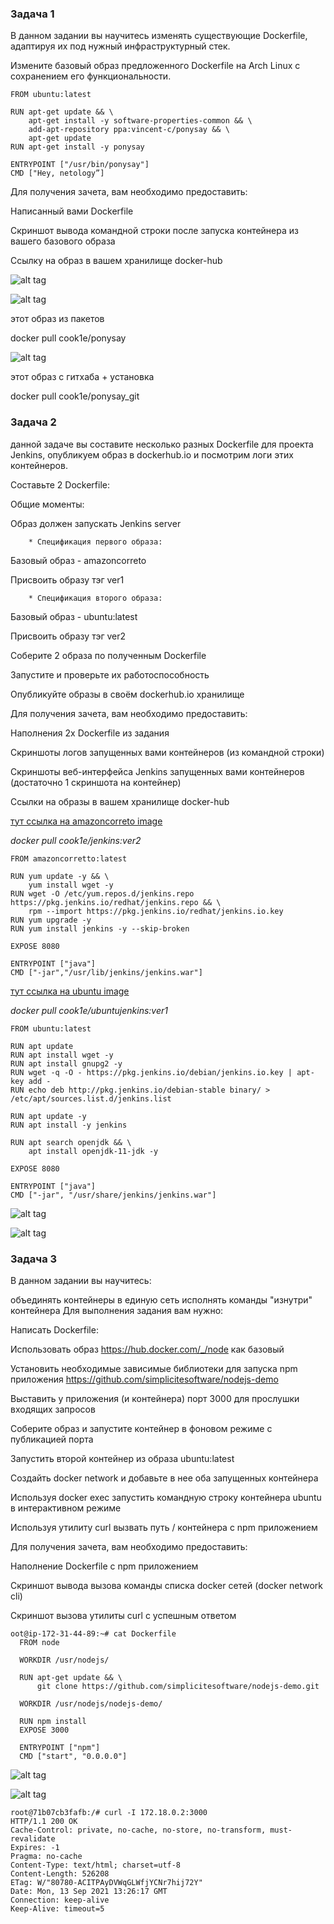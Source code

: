 ### Задача 1

В данном задании вы научитесь изменять существующие Dockerfile, адаптируя их под нужный инфраструктурный стек.

Измените базовый образ предложенного Dockerfile на Arch Linux c сохранением его функциональности.

```
FROM ubuntu:latest

RUN apt-get update && \
    apt-get install -y software-properties-common && \
    add-apt-repository ppa:vincent-c/ponysay && \
    apt-get update
RUN apt-get install -y ponysay

ENTRYPOINT ["/usr/bin/ponysay"]
CMD ["Hey, netology”]
```



Для получения зачета, вам необходимо предоставить:

Написанный вами Dockerfile

Скриншот вывода командной строки после запуска контейнера из вашего базового образа

Ссылку на образ в вашем хранилище docker-hub

![alt tag](https://github.com/avo1yanskiy/slin-homeworks/blob/main/image/Screenshot_20.png " Ponysay")


![alt tag](https://github.com/avo1yanskiy/slin-homeworks/blob/main/image/Screenshot_21.png " code")

этот образ из пакетов

docker pull cook1e/ponysay

![alt tag](https://github.com/avo1yanskiy/slin-homeworks/blob/main/image/Screenshot_31.png " code")

этот образ с гитхаба + установка

docker pull cook1e/ponysay_git



### Задача 2

 данной задаче вы составите несколько разных Dockerfile для проекта Jenkins, опубликуем образ в dockerhub.io и посмотрим логи этих контейнеров.

Составьте 2 Dockerfile:

Общие моменты:

Образ должен запускать Jenkins server

        * Спецификация первого образа:

Базовый образ - amazoncorreto

Присвоить образу тэг ver1

        * Спецификация второго образа:

Базовый образ - ubuntu:latest

Присвоить образу тэг ver2

Соберите 2 образа по полученным Dockerfile

Запустите и проверьте их работоспособность

Опубликуйте образы в своём dockerhub.io хранилище

Для получения зачета, вам необходимо предоставить:

Наполнения 2х Dockerfile из задания

Скриншоты логов запущенных вами контейнеров (из командной строки)

Скриншоты веб-интерфейса Jenkins запущенных вами контейнеров (достаточно 1 скриншота на контейнер)

Ссылки на образы в вашем хранилище docker-hub

[тут ссылка на amazoncorreto image](https://hub.docker.com/repository/registry-1.docker.io/cook1e/jenkins/tags?page=1&ordering=last_updated)

*docker pull cook1e/jenkins:ver2*

```
FROM amazoncorretto:latest

RUN yum update -y && \
    yum install wget -y
RUN wget -O /etc/yum.repos.d/jenkins.repo https://pkg.jenkins.io/redhat/jenkins.repo && \
    rpm --import https://pkg.jenkins.io/redhat/jenkins.io.key
RUN yum upgrade -y
RUN yum install jenkins -y --skip-broken

EXPOSE 8080

ENTRYPOINT ["java"]
CMD ["-jar","/usr/lib/jenkins/jenkins.war"]
```


[тут ссылка на ubuntu image](https://hub.docker.com/repository/registry-1.docker.io/cook1e/ubuntujenkins/tags?page=1&ordering=last_updated)

*docker pull cook1e/ubuntujenkins:ver1*

```
FROM ubuntu:latest

RUN apt update
RUN apt install wget -y
RUN apt install gnupg2 -y
RUN wget -q -O - https://pkg.jenkins.io/debian/jenkins.io.key | apt-key add -
RUN echo deb http://pkg.jenkins.io/debian-stable binary/ > /etc/apt/sources.list.d/jenkins.list

RUN apt update -y
RUN apt install -y jenkins

RUN apt search openjdk && \
    apt install openjdk-11-jdk -y

EXPOSE 8080

ENTRYPOINT ["java"]
CMD ["-jar", "/usr/share/jenkins/jenkins.war"]
```
![alt tag](https://github.com/avo1yanskiy/devops-netology/blob/main/virt-homeworks/image/5.4/1.png)

![alt tag](https://github.com/avo1yanskiy/devops-netology/blob/main/virt-homeworks/image/5.4/2.png)

### Задача 3

В данном задании вы научитесь:

объединять контейнеры в единую сеть
исполнять команды "изнутри" контейнера
Для выполнения задания вам нужно:

Написать Dockerfile:

Использовать образ https://hub.docker.com/_/node как базовый

Установить необходимые зависимые библиотеки для запуска npm приложения https://github.com/simplicitesoftware/nodejs-demo

Выставить у приложения (и контейнера) порт 3000 для прослушки входящих запросов

Соберите образ и запустите контейнер в фоновом режиме с публикацией порта

Запустить второй контейнер из образа ubuntu:latest

Создайть docker network и добавьте в нее оба запущенных контейнера

Используя docker exec запустить командную строку контейнера ubuntu в интерактивном режиме

Используя утилиту curl вызвать путь / контейнера с npm приложением

Для получения зачета, вам необходимо предоставить:

Наполнение Dockerfile с npm приложением

Скриншот вывода вызова команды списка docker сетей (docker network cli)

Скриншот вызова утилиты curl с успешным ответом

```
oot@ip-172-31-44-89:~# cat Dockerfile
  FROM node

  WORKDIR /usr/nodejs/

  RUN apt-get update && \
      git clone https://github.com/simplicitesoftware/nodejs-demo.git

  WORKDIR /usr/nodejs/nodejs-demo/

  RUN npm install
  EXPOSE 3000

  ENTRYPOINT ["npm"]
  CMD ["start", "0.0.0.0"]
```

![alt tag](https://github.com/avo1yanskiy/devops-netology/blob/main/virt-homeworks/image/5.4/9.png)

![alt tag](https://github.com/avo1yanskiy/devops-netology/blob/main/virt-homeworks/image/5.4/10.png)


```
root@71b07cb3fafb:/# curl -I 172.18.0.2:3000
HTTP/1.1 200 OK
Cache-Control: private, no-cache, no-store, no-transform, must-revalidate
Expires: -1
Pragma: no-cache
Content-Type: text/html; charset=utf-8
Content-Length: 526208
ETag: W/"80780-ACITPAyDVWqGLWfjYCNr7hij72Y"
Date: Mon, 13 Sep 2021 13:26:17 GMT
Connection: keep-alive
Keep-Alive: timeout=5
```